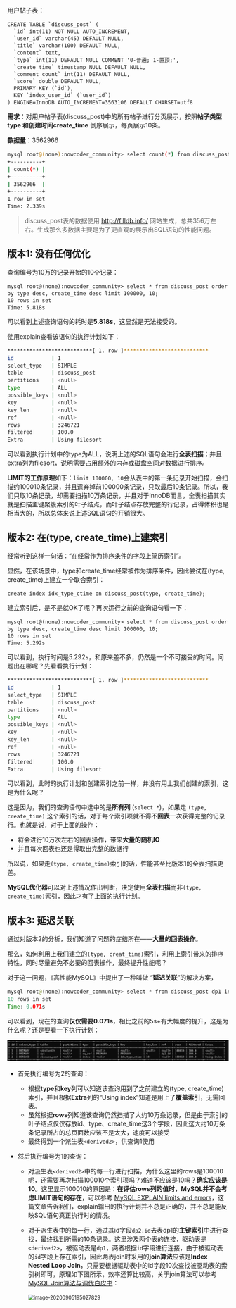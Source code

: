 用户帖子表：

```mysql
CREATE TABLE `discuss_post` (
  `id` int(11) NOT NULL AUTO_INCREMENT,
  `user_id` varchar(45) DEFAULT NULL,
  `title` varchar(100) DEFAULT NULL,
  `content` text,
  `type` int(11) DEFAULT NULL COMMENT '0-普通; 1-置顶;',
  `create_time` timestamp NULL DEFAULT NULL,
  `comment_count` int(11) DEFAULT NULL,
  `score` double DEFAULT NULL,
  PRIMARY KEY (`id`),
  KEY `index_user_id` (`user_id`)
) ENGINE=InnoDB AUTO_INCREMENT=3563106 DEFAULT CHARSET=utf8
```

**需求**：对用户帖子表(discuss_post)中的所有帖子进行分页展示，按照**帖子类型type **和**创建时间create_time** 倒序展示，每页展示10条。

**数据量**：3562966

```bash
mysql root@(none):nowcoder_community> select count(*) from discuss_post;
+----------+
| count(*) |
+----------+
| 3562966  |
+----------+
1 row in set
Time: 2.339s
```

> discuss_post表的数据使用 http://filldb.info/ 网站生成，总共356万左右。生成那么多数据主要是为了更直观的展示出SQL语句的性能问题。

## 版本1: 没有任何优化

查询编号为10万的记录开始的10个记录：

```mysql
mysql root@(none):nowcoder_community> select * from discuss_post order by type desc, create_time desc limit 100000, 10;
10 rows in set
Time: 5.818s
```

可以看到上述查询语句的耗时是**5.818s**，这显然是无法接受的。

使用explain查看该语句的执行计划如下：

```bash
***************************[ 1. row ]***************************
id            | 1
select_type   | SIMPLE
table         | discuss_post
partitions    | <null>
type          | ALL
possible_keys | <null>
key           | <null>
key_len       | <null>
ref           | <null>
rows          | 3246721
filtered      | 100.0
Extra         | Using filesort
```

可以看到执行计划中的type为ALL，说明上述的SQL语句会进行**全表扫描**；并且extra列为filesort，说明需要占用额外的内存或磁盘空间对数据进行排序。

**LIMIT的工作原理**如下：`limit 100000, 10`会从表中的第一条记录开始扫描，会扫描约100010条记录，并且遗弃掉前100000条记录，只取最后10条记录。所以，我们只取10条记录，却需要扫描10万条记录，并且对于InnoDB而言，全表扫描其实就是扫描主键聚簇索引的叶子结点，而叶子结点存放完整的行记录，占得体积也是相当大的，所以总体来说上述SQL语句的开销很大。

## 版本2: 在(type, create_time)上建索引

经常听到这样一句话：“在经常作为排序条件的字段上简历索引”。

显然，在该场景中，type和create_time经常被作为排序条件，因此尝试在(type, create_time)上建立一个联合索引：

```mysql
create index idx_type_ctime on discuss_post(type, create_time);
```

建立索引后，是不是就OK了呢？再次运行之前的查询语句看一下：

```mysql
mysql root@(none):nowcoder_community> select * from discuss_post order by type desc, create_time desc limit 100000, 10;
10 rows in set
Time: 5.292s
```

可以看到，执行时间是5.292s，和原来差不多，仍然是一个不可接受的时间。问题出在哪呢？先看看执行计划：

```bash
***************************[ 1. row ]***************************
id            | 1
select_type   | SIMPLE
table         | discuss_post
partitions    | <null>
type          | ALL
possible_keys | <null>
key           | <null>
key_len       | <null>
ref           | <null>
rows          | 3246721
filtered      | 100.0
Extra         | Using filesort
```

可以看到，此时的执行计划和创建索引之前一样，并没有用上我们创建的索引，这是为什么呢？

这是因为，我们的查询语句中选中的是**所有列** (`select *`)，如果走 `(type, create_time)` 这个索引的话，对于每个索引项就不得不**回表**一次获得完整的记录行。也就是说，对于上面的操作：

- 将会进行10万次左右的回表操作，带来**大量的随机IO**
- 并且每次回表也还是得取出完整的数据行

所以说，如果走`(type, create_time)`索引的话，性能甚至比版本1的全表扫描更差。

**MySQL优化器**可以对上述情况作出判断，决定使用**全表扫描**而非`(type, create_time)`索引，因此才有了上面的执行计划。

## 版本3: 延迟关联

通过对版本2的分析，我们知道了问题的症结所在——**大量的回表操作**。

那么，如何利用上我们建立的`(type, creat_time)`索引，利用上索引带来的排序特性，同时尽量避免不必要的回表操作，最终提升性能呢？

对于这一问题，《高性能MySQL》中提出了一种叫做 “**延迟关联**”的解决方案，

```java
mysql root@(none):nowcoder_community> select * from discuss_post dp1 inner join (select id from discuss_post order by type desc, create_time desc limit 100000, 10) dp2 on dp1.id = dp2.id;
10 rows in set
Time: 0.071s
```

可以看到，现在的查询**仅仅需要0.071s**，相比之前的5s+有大幅度的提升，这是为什么呢？还是要看一下执行计划：

![](https://raw.githubusercontent.com/lvhlvh/pictures/master/img/20200905170805.png)

- 首先执行编号为2的查询：

  - 根据**type**和**key**列可以知道该查询用到了之前建立的(type, create_time)索引，并且根据**Extra**列的“Using index”知道是用上了**覆盖索引**，无需回表。
  - 虽然根据**rows**列知道该查询仍然扫描了大约10万条记录，但是由于索引的叶子结点仅仅存放id、type、create_time这3个字段，因此这大约10万条条记录所占的总页面数应该不是太大，速度可以接受
  - 最终得到一个派生表`<derived2>`，供查询1使用

- 然后执行编号为1的查询：

  - 对派生表`<derived2>`中的每一行进行扫描，为什么这里的rows是100010呢，还需要再次扫描100010个索引项吗？难道不应该是10吗？**确实应该是10**。这里显示100010的原因是：**在评估rows列的值时，MySQL并不会考虑LIMIT语句的存在**，可以参考 [MySQL EXPLAIN limits and errors](https://www.percona.com/blog/2006/07/24/mysql-explain-limits-and-errors/)，这篇文章告诉我们，explain输出的执行计划并不总是正确的，并不总是能反映SQL语句真正执行时的情况。

  - 对于派生表中的每一行，通过其id字段`dp2.id`去表dp1的**主键索引**中进行查找，最终找到所需的10条记录。这里涉及两个表的连接，驱动表是`<derived2>`，被驱动表是`dp1`，两者根据`id`字段进行连接，由于被驱动表的`id`字段上存在索引，因此两表join时采用的**join算法**应该是**Index Nested Loop Join**，只需要根据驱动表中的id字段10次查找被驱动表的索引树即可，原理如下图所示，效率还算比较高，关于join算法可以参考[MySQL Join算法与调优白皮书](https://blog.csdn.net/orangleliu/article/details/72850659)：

    <img src="C:\Users\Lv Hao\AppData\Roaming\Typora\typora-user-images\image-20200905195027829.png" alt="image-20200905195027829" style="zoom:80%;" />



